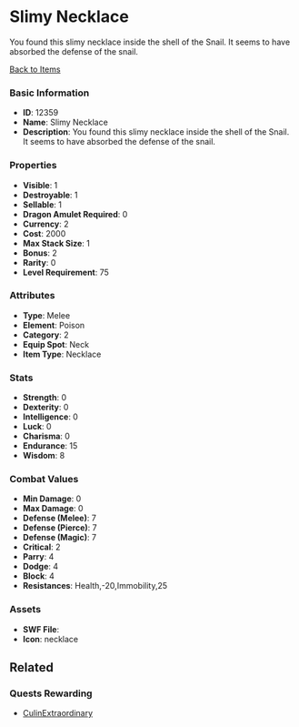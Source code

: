 # Slimy Necklace

You found this slimy necklace inside the shell of the Snail. It seems to have absorbed the defense of the snail.

[Back to Items](../items.md)

### Basic Information

- **ID**: 12359
- **Name**: Slimy Necklace
- **Description**: You found this slimy necklace inside the shell of the Snail. It seems to have absorbed the defense of the snail.

### Properties

- **Visible**: 1
- **Destroyable**: 1
- **Sellable**: 1
- **Dragon Amulet Required**: 0
- **Currency**: 2
- **Cost**: 2000
- **Max Stack Size**: 1
- **Bonus**: 2
- **Rarity**: 0
- **Level Requirement**: 75

### Attributes

- **Type**: Melee
- **Element**: Poison
- **Category**: 2
- **Equip Spot**: Neck
- **Item Type**: Necklace

### Stats

- **Strength**: 0
- **Dexterity**: 0
- **Intelligence**: 0
- **Luck**: 0
- **Charisma**: 0
- **Endurance**: 15
- **Wisdom**: 8

### Combat Values

- **Min Damage**: 0
- **Max Damage**: 0
- **Defense (Melee)**: 7
- **Defense (Pierce)**: 7
- **Defense (Magic)**: 7
- **Critical**: 2
- **Parry**: 4
- **Dodge**: 4
- **Block**: 4
- **Resistances**: Health,-20,Immobility,25

### Assets

- **SWF File**: 
- **Icon**: necklace

## Related

### Quests Rewarding

- [CulinExtraordinary](../quests/1173-culinextraordinary.md)

